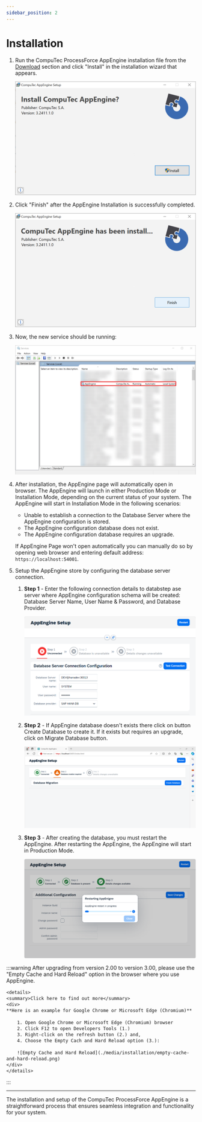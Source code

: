```yaml
---
sidebar_position: 2
---
```


# Installation

1. Run the CompuTec ProcessForce AppEngine installation file from the [Download](../releases/appengine/download.md) section and click "Install" in the installation wizard that appears.

    ![AppEngine Install](./media/installation/ae-install.webp)

2. Click "Finish" after the AppEngine Installation is successfully completed.

    ![Finish Installation](./media/installation/ae-finish.webp)

3. Now, the new service should be running:

    ![Services](./media/installation/running-status.png)

4. After installation, the AppEngine page will automatically open in browser. The AppEngine will launch in either Production Mode or Installation Mode, depending on the current status of your system. The AppEngine will start in Installation Mode in the following scenarios:
    - Unable to establish a connection to the Database Server where the AppEngine configuration is stored.
    - The AppEngine configuration database does not exist.
    - The AppEngine configuration database requires an upgrade.

    If AppEngine Page won't open automatically you can manually do so by opening web browser and entering default address: `https://localhost:54001`.

5. Setup the AppEngine store by configuring the database server connection.

    1. **Step 1** - Enter the following connection details to databstep
    ase server where AppEngine configuration schema will be created: Database Server Name, User Name & Password, and Database Provider.

        ![Step 01](./media/installation/step-01.webp)

    2. **Step 2** - If AppEngine database doesn't exists there click on button Create Database to create it. If it exists but requires an upgrade, click on Migrate Database button.

        ![Step 02](./media/installation/step-02.webp)

    3. **Step 3** - After creating the database, you must restart the AppEngine. After restarting the AppEngine, the AppEngine will start in Production Mode.

        ![Step 03](./media/installation/restart.png)

:::warning
    After upgrading from version 2.00 to version 3.00, please use the "Empty Cache and Hard Reload" option in the browser where you use AppEngine.

    <details>
    <summary>Click here to find out more</summary>
    <div>
    **Here is an example for Google Chrome or Microsoft Edge (Chromium)**

        1. Open Google Chrome or Microsoft Edge (Chromium) browser
        2. Click F12 to open Developers Tools (1.)
        3. Right-click on the refresh button (2.) and,
        4. Choose the Empty Cach and Hard Reload option (3.):

        ![Empty Cache and Hard Reload](./media/installation/empty-cache-and-hard-reload.png)
    </div>
    </details>
:::

---
The installation and setup of the CompuTec ProcessForce AppEngine is a straightforward process that ensures seamless integration and functionality for your system.
